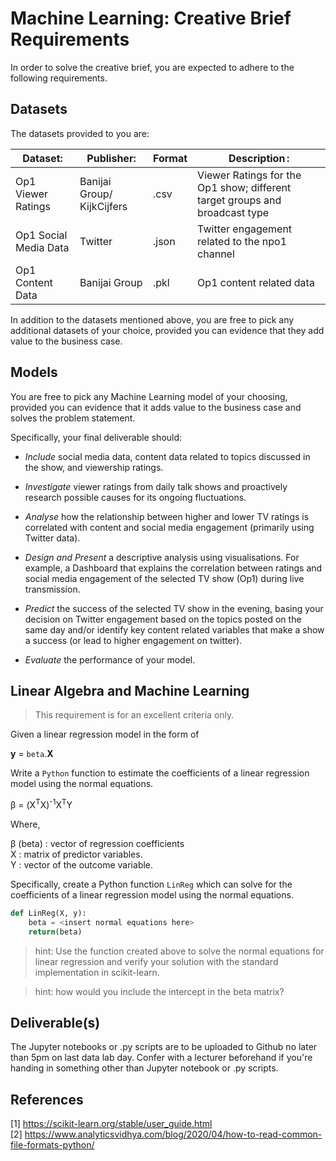 # Machine Learning: Creative Brief Requirements

In order to solve the creative brief, you are expected to adhere to the following requirements.

## Datasets

The datasets provided to you are:

| Dataset: | Publisher: | Format | Description : |
| --- | --- | --- | --- |
| Op1 Viewer Ratings | Banijai Group/ KijkCijfers | .csv | Viewer Ratings for the Op1 show; different target groups and broadcast type  |
| Op1 Social Media Data | Twitter | .json | Twitter engagement related to the npo1 channel |
| Op1 Content Data | Banijai Group | .pkl | Op1 content related data|

In addition to the datasets mentioned above, you are free to pick any additional datasets of your choice, provided you can evidence that they add value to the business case.

## Models

You are free to pick any Machine Learning model of your choosing, provided you can evidence that it adds value to the business case and solves the problem statement.

Specifically, your final deliverable should:

- *Include* social media data, content data related to topics discussed in the show, and viewership ratings.  

- *Investigate* viewer ratings from daily talk shows and proactively research possible causes for its ongoing fluctuations.  

- *Analyse* how the relationship between higher and lower TV ratings is correlated with content and social media engagement (primarily using Twitter data).  

- *Design and Present* a descriptive analysis using visualisations. For example, a Dashboard that explains the correlation between ratings and social media engagement of the selected TV show (Op1) during live transmission.  

- *Predict* the success of the selected TV show in the evening, basing your decision on Twitter engagement based on the topics posted on the same day and/or identify key content related variables that make a show a success (or lead to higher engagement on twitter).  

- *Evaluate* the performance of your model.

## Linear Algebra and Machine Learning

> This requirement is for an excellent criteria only. 

Given a linear regression model in the form of

**y** = ```beta```.**X**

Write a ```Python``` function to estimate the coefficients of a linear regression model using the normal equations.

&beta; = (X<sup>T</sup>X)<sup>-1</sup>X<sup>T</sup>Y

Where,

&beta; (beta) : vector of regression coefficients <br>
X : matrix of predictor variables. <br>
Y : vector of the outcome variable. <br>


Specifically, create a Python function ```LinReg``` which can solve for the coefficients of
a linear regression model using the normal equations.

```python
def LinReg(X, y):
    beta = <insert normal equations here>
    return(beta)
```

> hint: Use the function created above to solve the normal equations for linear regression and verify your solution with the standard implementation in scikit-learn.

> hint: how would you include the intercept in the beta matrix?


## Deliverable(s)

The Jupyter notebooks or .py scripts are to be uploaded to Github no later than 5pm on last data lab day. Confer with a lecturer beforehand if you're handing in something other than Jupyter notebook or .py scripts.

## References
<a id="1">[1]</a>
<https://scikit-learn.org/stable/user_guide.html>
<br>
<a id="2">[2]</a>
<https://www.analyticsvidhya.com/blog/2020/04/how-to-read-common-file-formats-python/>
<br>
